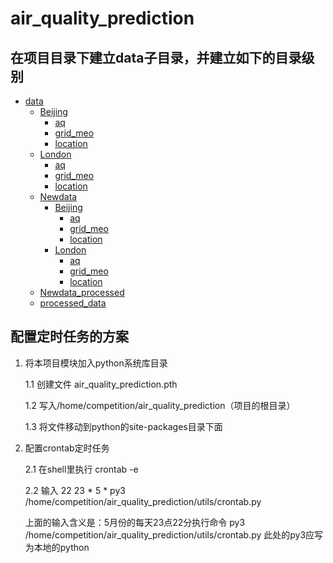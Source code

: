# air_quality_prediction

## 在项目目录下建立data子目录，并建立如下的目录级别
  <!-- TOC -->

- [data](#air_quality_prediction)
  - [Beijing](#air_quality_prediction)
    - [aq](#air_quality_prediction)
    - [grid_meo](#air_quality_prediction)
    - [location](#air_quality_prediction)
  - [London](#air_quality_prediction)
    - [aq](#air_quality_prediction)
    - [grid_meo](#air_quality_prediction)
    - [location](#air_quality_prediction)
  - [Newdata](#air_quality_prediction)
    - [Beijing](#air_quality_prediction)
      - [aq](#air_quality_prediction)
      - [grid_meo](#air_quality_prediction)
      - [location](#air_quality_prediction)
    - [London](#air_quality_prediction)
      - [aq](#air_quality_prediction)
      - [grid_meo](#air_quality_prediction)
      - [location](#air_quality_prediction)
  - [Newdata_processed](#air_quality_prediction)
  - [processed_data](#air_quality_prediction)


<!-- /TOC -->
## 配置定时任务的方案
1. 将本项目模块加入python系统库目录
   
   1.1 创建文件 air_quality_prediction.pth
   
   1.2 写入/home/competition/air_quality_prediction（项目的根目录）
   
   1.3 将文件移动到python的site-packages目录下面

2. 配置crontab定时任务

   2.1 在shell里执行 crontab -e
   
   2.2 输入 22 23 * 5  *  py3 /home/competition/air_quality_prediction/utils/crontab.py    
   
   上面的输入含义是：5月份的每天23点22分执行命令 py3 /home/competition/air_quality_prediction/utils/crontab.py 
   此处的py3应写为本地的python